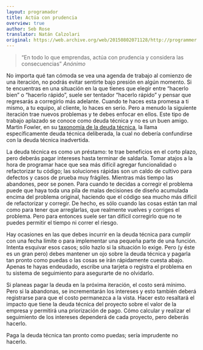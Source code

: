 ```yaml
---
layout: programador
title: Actúa con prudencia
overview: true
author: Seb Rose
translator: Natán Calzolari
original: https://web.archive.org/web/20150802071128/http://programmer.97things.oreilly.com/wiki/index.php/Act_with_Prudence
---
```


>“En todo lo que emprendas, actúa con prudencia y considera las consecuencias”
>_Anónimo_

No importa qué tan cómoda se vea una agenda de trabajo al comienzo de una
iteración, no podrás evitar sentirte bajo presión en algún momento. Si te
encuentras en una situación en la que tienes que elegir entre “hacerlo
bien” o “hacerlo rápido”, suele ser tentador “hacerlo rápido” y pensar
que regresarás a corregirlo más adelante. Cuando te haces esta promesa a
ti mismo, a tu equipo, al cliente, lo haces en serio. Pero a menudo la
siguiente iteración trae nuevos problemas y te debes enfocar en ellos.
Este tipo de trabajo aplazado se conoce como deuda técnica y no es un
buen amigo.  Martin Fowler, en su [taxonomía de la deuda técnica][1],
la llama específicamente deuda técnica deliberada, la cual no debería
confundirse con la deuda técnica inadvertida.

La deuda técnica es como un préstamo: te trae beneficios en el corto
plazo, pero deberás pagar intereses hasta terminar de saldarla. Tomar
atajos a la hora de programar hace que sea más difícil agregar
funcionalidad o refactorizar tu código; las soluciones rápidas son un
caldo de cultivo para defectos y casos de prueba muy frágiles. Mientras
más tiempo las abandones, peor se ponen. Para cuando te decidas a
corregir el problema puede que haya toda una pila de malas decisiones de
diseño acumulada encima del problema original, haciendo que el código
sea mucho más difícil de refactorizar y corregir. De hecho, es sólo
cuando las cosas están tan mal como para tener que arreglarlas, que
realmente vuelves y corriges el problema. Pero para entonces suele ser
tan difícil corregirlo que no te puedes permitir el tiempo ni correr el
riesgo.

Hay ocasiones en las que debes incurrir en la deuda técnica para cumplir
con una fecha límite o para implementar una pequeña parte de una
función. Intenta esquivar esos casos; sólo hazlo si la situación lo
exige. Pero (y éste es un gran pero) debes mantener un ojo sobre la
deuda técnica y pagarla tan pronto como puedas o las cosas se irán
rápidamente cuesta abajo. Apenas te hayas endeudado, escribe una tarjeta
o registra el problema en tu sistema de seguimiento para asegurarte de
no olvidarlo.

Si planeas pagar la deuda en la próxima iteración, el costo será mínimo.
Pero si la abandonas, se incrementarán los intereses y esto también
deberá registrarse para que el costo permanezca a la vista. Hacer esto
resaltará el impacto que tiene la deuda técnica del proyecto sobre el
valor de la empresa y permitirá una priorización de pago. Cómo calcular
y realizar el seguimiento de los intereses dependerá de cada proyecto,
pero deberás hacerlo.

Paga la deuda técnica tan pronto como puedas; sería imprudente no
hacerlo.

[1]: https://web.archive.org/web/20190301212249/https://martinfowler.com/bliki/TechnicalDebtQuadrant.html
